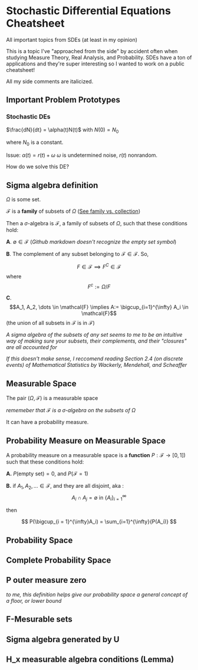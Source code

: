 # Stochastic Differential Equations Cheatsheet

All important topics from SDEs (at least in my opinion)

This is a topic I've "approached from the side" by accident often when studying Measure Theory, Real Analysis, and Probability. SDEs have a ton of applications and they're super interesting so I wanted to work on a public cheatsheet!

All my side comments are italicized. 

## Important Problem Prototypes 

### Stochastic DEs

$\frac{dN}{dt} = \alpha(t)N(t)$ with $N(0) = N_0$

where $N_0$ is a constant.

Issue: $\alpha(t) = r(t) + \omega$
$\omega$ is undetermined noise, $r(t)$ nonrandom. 

How do we solve this DE?

## Sigma algebra definition

$\Omega$ is some set.

$\mathcal{F}$ is a **family** of subsets of $\Omega$ ([See family vs. collection](https://www.samuel-drapeau.info/math/2015/10/04/family-vs-collection/#:~:text=Typical%20examples%20of%20families%20are,ten%20times%20the%20number%201.))

Then a $\sigma$-algebra is $\mathcal{F}$, a family of subsets of $\Omega$, such that these conditions hold:

**A**. $\emptyset \in \mathcal{F}$ (*Github markdown doesn't recognize the empty set symbol*)

**B**. The complement of any subset belonging to $\mathcal{F} \in \mathcal{F}$. So,  

$$F \in \mathcal{F} \implies F^C \in \mathcal{F}$$ where $$F^c := \Omega / F$$

**C**. $$A_1, A_2, \dots \in \mathcal{F} \implies A:= \bigcup_{i=1}^{\infty} A_i \in \mathcal{F}$$ (the union of all subsets in $\mathcal{F}$ is in $\mathcal{F}$)

*A sigma algebra of the subsets of any set seems to me to be an intuitive way of making sure your subsets, their complements, and their "closures" are all accounted for*

*If this doesn't make sense, I reccomend reading Section 2.4 (on discrete events) of Mathematical Statistics by Wackerly, Mendehall, and Scheaffer*

## Measurable Space 

The pair $(\Omega, \mathcal{F})$ is a measurable space 

*rememeber that* $\mathcal{F}$ *is a* $\sigma$*-algebra on the subsets of* $\Omega$

It can have a probability measure. 

## Probability Measure on Measurable Space 

A probability measure on a measurable space is a **function** $P:\mathcal{F} \to [0,1]$) such that these conditions hold:

**A.** $P(\text{empty set}) = 0$, and $P(\mathcal{F} = 1)$

**B.** if $A_1, A_2, \dots \in \mathcal{F}$, and they are all disjoint, aka : $$A_i \cap A_j = \emptyset \text{ in } \{A_i\}_{i=1}^{\infty}$$

then 

$$
P(\bigcup_{i = 1}^{\infty}A_i) = \sum_{i=1}^{\infty}{P(A_i)}
$$


## Probability Space 

## Complete Probability Space

## P outer measure zero 

*to me, this definition helps give our probability space a general concept of a floor, or lower bound*

## F-Mesurable sets 

## Sigma algebra generated by U 

## H_x measurable algebra conditions (Lemma)

